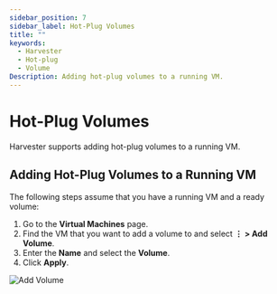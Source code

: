 ```yaml
---
sidebar_position: 7
sidebar_label: Hot-Plug Volumes
title: ""
keywords:
  - Harvester
  - Hot-plug
  - Volume
Description: Adding hot-plug volumes to a running VM.
---
```


# Hot-Plug Volumes

Harvester supports adding hot-plug volumes to a running VM.

## Adding Hot-Plug Volumes to a Running VM

The following steps assume that you have a running VM and a ready volume:

1. Go to the **Virtual Machines** page.
1. Find the VM that you want to add a volume to and select **⋮ > Add Volume**.
1. Enter the **Name** and select the **Volume**.
1. Click **Apply**.

![Add Volume](/img/v1.1/vm/add-volume.png)

